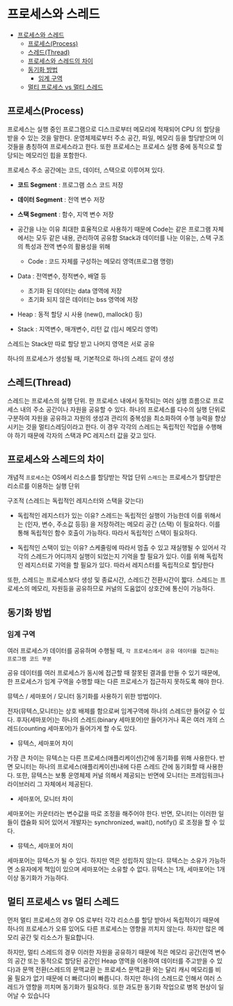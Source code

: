 # 프로세스와 스레드

- [프로세스와 스레드](#프로세스와-스레드)
  - [프로세스(Process)](#프로세스process)
  - [스레드(Thread)](#스레드thread)
  - [프로세스와 스레드의 차이](#프로세스와-스레드의-차이)
  - [동기화 방법](#동기화-방법)
    - [임계 구역](#임계-구역)
  - [멀티 프로세스 vs 멀티 스레드](#멀티-프로세스-vs-멀티-스레드)

## 프로세스(Process)

프로세스는 실행 중인 프로그램으로 디스크로부터 메모리에 적재되어 CPU 의 할당을 받을 수 있는 것을 말한다. 운영체제로부터 주소 공간, 파일, 메모리 등을 할당받으며 이것들을 총칭하여 프로세스라고 한다. 또한 프로세스는 프로세스 실행 중에 동적으로 할당되는 메모리인 힙을 포함한다.

프로세스 주소 공간에는 코드, 데이터, 스택으로 이루어져 있다.

- **코드 Segment** : 프로그램 소스 코드 저장
- **데이터 Segment** : 전역 변수 저장
- **스택 Segment** : 함수, 지역 변수 저장

- 공간을 나눈 이유
  최대한 효율적으로 사용하기 때문에
  Code는 같은 프로그램 자체에서는 모두 같은 내용, 관리하여 공유함 Stack과 데이터를 나눈 이유는, 스택 구조의 특성과 전역 변수의 활용성을 위해

  - Code : 코드 자체를 구성하는 메모리 영역(프로그램 명령)

- Data : 전역변수, 정적변수, 배열 등
  - 초기화 된 데이터는 data 영역에 저장
  - 초기화 되지 않은 데이터는 bss 영역에 저장
- Heap : 동적 할당 시 사용 (new(), mallock() 등)

- Stack : 지역변수, 매개변수, 리턴 값 (임시 메모리 영역)

스레드는 Stack만 따로 할당 받고 나머지 영역은 서로 공유

하나의 프로세스가 생성될 때, 기본적으로 하나의 스레드 같이 생성

## 스레드(Thread)

스레드는 프로세스의 실행 단위. 한 프로세스 내에서 동작되는 여러 실행 흐름으로 프로세스 내의 주소 공간이나 자원을 공유할 수 있다. 하나의 프로세스를 다수의 실행 단위로 구분하여 자원을 공유하고 자원의 생성과 관리의 중복성을 최소화하여 수행 능력을 향상시키는 것을 멀티스레딩이라고 한다. 이 경우 각각의 스레드는 독립적인 작업을 수행해야 하기 때문에 각자의 스택과 PC 레지스터 값을 갖고 있다.

## 프로세스와 스레드의 차이

개념적
`프로세스`는 OS에서 리소스를 할당받는 작업 단위
`스레드`는 프로세스가 할당받은 리소르를 이용하는 실행 단위

구조적 (스레드는 독립적인 레지스터와 스택을 갖는다)

- 독립적인 레지스터가 있는 이유?
  스레드는 독립적인 실행이 가능한데 이를 위해서는 (인자, 변수, 주소값 등등) 을 저장하려는 메모리 공간 (스택) 이 필요하다. 이를 통해 독립적인 함수 호출이 가능하다. 따라서 독립적인 스택이 필요하다.

- 독립적인 스택이 있는 이유?
  스케줄링에 따라서 멈출 수 있고 재실행될 수 있어서 각각의 스레드가 어디까지 실행이 되었는지 기억을 할 필요가 있다. 이를 위해 독립적인 레지스터로 기억을 할 필요가 있다. 따라서 레지스터를 독립적으로 할당한다

또한, 스레드는 프로세스보다 생성 및 종료시간, 스레드간 전환시간이 짧다. 스레드는 프로세스의 메모리, 자원등을 공유하므로 커널의 도움없이 상호간에 통신이 가능하다.

## 동기화 방법

### 임계 구역

여러 프로세스가 데이터를 공유하며 수행될 때, `각 프로세스에서 공유 데이터를 접근하는 프로그램 코드 부분`

공유 데이터를 여러 프로세스가 동시에 접근할 때 잘못된 결과를 만들 수 있기 때문에, 한 프로세스가 임계 구역을 수행할 때는 다른 프로세스가 접근하지 못하도록 해야 한다.

뮤텍스 / 세마포어 / 모니터 동기화를 사용하기 위한 방법이다.

전자(뮤텍스,모니터)는 상호 배제를 함으로써 임계구역에 하나의 스레드만 들어갈 수 있다.
후자(세마포어)는 하나의 스레드(binary 세마포어)만 들어가거나 혹은 여러 개의 스레드(counting 세마포어)가 들어가게 할 수도 있다.

- 뮤텍스, 세마포어 차이

가장 큰 차이는 뮤텍스는 다른 프로세스(애플리케이션)간에 동기화를 위해 사용한다. 반면 모니터는 하나의 프로세스(애플리케이션)내에 다른 스레드 간에 동기화할 때 사용한다. 또한, 뮤텍스는 보통 운영체제 커널 의해서 제공되는 반면에 모니터는 프레임워크나 라이브러리 그 자체에서 제공된다.

- 세마포어, 모니터 차이

세마포어는 카운터라는 변수값을 따로 조정을 해주어야 한다. 반면, 모니터는 이러한 일들이 캡슐화 되어 있어서 개발자는 synchronized, wait(), notify() 로 조정을 할 수 있다.

- 뮤텍스, 세마포어 차이

세마포어는 뮤텍스가 될 수 있다. 하지만 역은 성립하지 않는다. 뮤텍스는 소유가 가능하면 소유자에게 책임이 있으며 세마포어는 소유할 수 없다. 뮤텍스는 1개, 세마포어는 1개 이상 동기화가 가능하다.

## 멀티 프로세스 vs 멀티 스레드

먼저 멀티 프로세스의 경우 OS 로부터 각각 리소스를 할당 받아서 독립적이기 때문에 하나의 프로세스가 오류 있어도 다른 프로세스는 영향을 끼치지 않는다. 하지만 많은 메모리 공간 및 리소스가 필요합니다.

하지만, 멀티 스레드의 경우 이러한 자원을 공유하기 때문에 적은 메모리 공간(전역 변수의 공간 또는 동적으로 할당된 공간인 Heap 영역을 이용하여 데이터를 주고받을 수 있다)과 문맥 전환(스레드의 문맥교환 는 프로세스 문맥교환 와는 달리 캐시 메모리를 비울 필요가 없기 때문에 더 빠르다)이 빠릅니다. 하지만 하나의 스레드로 인해서 여러 스레드가 영향을 끼치며 동기화가 필요하다. 또한 과도한 동기화 작업으로 병목 현상이 일어날 수 있습니다
